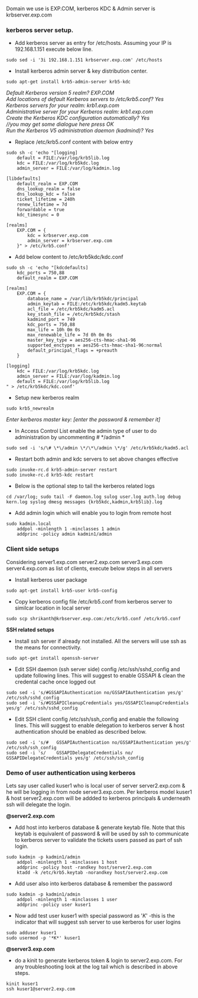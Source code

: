 Domain we use is EXP.COM, kerberos KDC & Admin server is krbserver.exp.com

### kerberos server setup.
* Add kerberos server as entry for /etc/hosts. Assuming your IP is 192.168.1.151 execute below line.
```
sudo sed -i '3i 192.168.1.151 krbserver.exp.com' /etc/hosts 
```

* Install kerberos admin server & key distribution center.
```
sudo apt-get install krb5-admin-server krb5-kdc 
```
*Default Kerberos version 5 realm? EXP.COM  
Add locations of default Kerberos servers to /etc/krb5.conf? Yes  
Kerberos servers for your realm: krb1.exp.com  
Administrative server for your Kerberos realm: krb1.exp.com  
Create the Kerberos KDC configuration automatically? Yes  
//you may get some dialogue here press OK  
Run the Kerberos V5 administration daemon (kadmind)? Yes*  

* Replace /etc/krb5.conf content with below entry
```
sudo sh -c 'echo "[logging]
	default = FILE:/var/log/krb5lib.log
	kdc = FILE:/var/log/krb5kdc.log
	admin_server = FILE:/var/log/kadmin.log

[libdefaults]
	default_realm = EXP.COM
	dns_lookup_realm = false
	dns_lookup_kdc = false
	ticket_lifetime = 240h
	renew_lifetime = 7d
	forwardable = true
	kdc_timesync = 0

[realms]
	EXP.COM = {
		kdc = krbserver.exp.com
		admin_server = krbserver.exp.com
	}" > /etc/krb5.conf'
```

	
* Add below content to /etc/krb5kdc/kdc.conf
```
sudo sh -c 'echo "[kdcdefaults]
	kdc_ports = 750,88
	default_realm = EXP.COM

[realms]
	EXP.COM = {
		database_name = /var/lib/krb5kdc/principal
		admin_keytab = FILE:/etc/krb5kdc/kadm5.keytab
		acl_file = /etc/krb5kdc/kadm5.acl
		key_stash_file = /etc/krb5kdc/stash
		kadmind_port = 749
		kdc_ports = 750,88
		max_life = 10h 0m 0s
		max_renewable_life = 7d 0h 0m 0s
		master_key_type = aes256-cts-hmac-sha1-96
		supported_enctypes = aes256-cts-hmac-sha1-96:normal
		default_principal_flags = +preauth
	}

[logging]
	kdc = FILE:/var/log/krb5kdc.log
	admin_server = FILE:/var/log/kadmin.log
	default = FILE:/var/log/krb5lib.log
" > /etc/krb5kdc/kdc.conf'
```
* Setup new kerberos realm
``` 
sudo krb5_newrealm 
```
*Enter kerberos master key: [enter the password & remember it]*

* In Access Control List enable the admin type of user to do administration by uncommenting # */admin *
``` 
sudo sed -i 's/\# \*\/admin \*/\*\/admin \*/g' /etc/krb5kdc/kadm5.acl 
```

* Restart both admin and kdc servers to set above changes effective
``` 
sudo invoke-rc.d krb5-admin-server restart 
sudo invoke-rc.d krb5-kdc restart 
```

* Below is the optional step to tail the kerberos related logs
``` 
cd /var/log; sudo tail -F daemon.log sulog user.log auth.log debug kern.log syslog dmesg messages {krb5kdc,kadmin,krb5lib}.log 
```

* Add admin login which will enable you to login from remote host
```
sudo kadmin.local
    addpol -minlength 1 -minclasses 1 admin
    addprinc -policy admin kadmin1/admin
```

### Client side setups 
Considering server1.exp.com server2.exp.com server3.exp.com server4.exp.com as list of clients, execute below steps in all servers 

* Install kerberos user package
``` 
sudo apt-get install krb5-user krb5-config 
```

* Copy kerberos config file /etc/krb5.conf from kerberos server to similcar location in local server
``` 
sudo scp shrikanth@krbserver.exp.com:/etc/krb5.conf /etc/krb5.conf 
```

**SSH related setups**

* Install ssh server if already not installed. All the servers will use ssh as the means for connectivity.
``` 
sudo apt-get install openssh-server 
```

* Edit SSH daemon (ssh server side) config /etc/ssh/sshd_config and update following lines. This will suggest to enable GSSAPI & clean the credental cache once logged out
``` 
sudo sed -i 's/#GSSAPIAuthentication no/GSSAPIAuthentication yes/g' /etc/ssh/sshd_config 
sudo sed -i 's/#GSSAPICleanupCredentials yes/GSSAPICleanupCredentials yes/g' /etc/ssh/sshd_config 
```

* Edit SSH client config /etc/ssh/ssh_config and enable the following lines. This will suggest to enable delegation to kerberos server & host authentication should be enabled as described below.
``` 
sudo sed -i 's/#   GSSAPIAuthentication no/GSSAPIAuthentication yes/g' /etc/ssh/ssh_config 
sudo sed -i 's/    GSSAPIDelegateCredentials no/    GSSAPIDelegateCredentials yes/g' /etc/ssh/ssh_config 
```

### Demo of user authentication using kerberos
Lets say user called kuser1 who is local user of server server2.exp.com & he will be logging in from node server3.exp.com. Per kerberos model kuser1 & host server2.exp.com will be addded to kerberos principals & underneath ssh will delegate the login.

**@server2.exp.com**
* Add host into kerberos database & generate keytab file. Note that this keytab is equivalent of password & will be used by ssh to communicate to kerberos server to validate the tickets users passed as part of ssh login. 
```
sudo kadmin -p kadmin1/admin 
	addpol -minlength 1 -minclasses 1 host
	addprinc -policy host -randkey host/server2.exp.com
	ktadd -k /etc/krb5.keytab -norandkey host/server2.exp.com
```
* Add user also into kerberos database & remember the password
```
sudo kadmin -p kadmin1/admin 
	addpol -minlength 1 -minclasses 1 user
	addprinc -policy user kuser1
```
* Now add test user kuser1 with special password as '*K*' -this is the indicator that will suggest ssh server to use kerberos for user logins
```
sudo adduser kuser1
sudo usermod -p '*K*' kuser1
```

**@server3.exp.com**
* do a kinit to generate kerberos token & login to server2.exp.com. For any troubleshooting look at the log tail which is described in above steps.
``` 
kinit kuser1
ssh kuser1@server2.exp.com 
```











